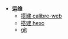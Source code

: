 * **运维**
  * [搭建 calibre-web](技术笔记/搭建calibre-web.md)
  * [搭建 hexo](hexo-setup.md)
  * [git](技术笔记/git.md)